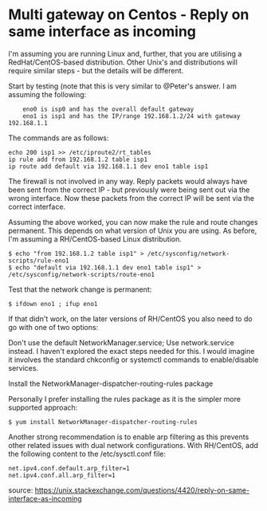 # Multi gateway on Centos - Reply on same interface as incoming

I'm assuming you are running Linux and, further, that you are utilising a RedHat/CentOS-based distribution. Other Unix's and distributions will require similar steps - but the details will be different.

Start by testing (note that this is very similar to @Peter's answer. I am assuming the following:
```
    eno0 is isp0 and has the overall default gateway
    eno1 is isp1 and has the IP/range 192.168.1.2/24 with gateway 192.168.1.1
```
The commands are as follows:
```
echo 200 isp1 >> /etc/iproute2/rt_tables
ip rule add from 192.168.1.2 table isp1
ip route add default via 192.168.1.1 dev eno1 table isp1
```
   
 
The firewall is not involved in any way. Reply packets would always have been sent from the correct IP - but previously were being sent out via the wrong interface. Now these packets from the correct IP will be sent via the correct interface.

Assuming the above worked, you can now make the rule and route changes permanent. This depends on what version of Unix you are using. As before, I'm assuming a RH/CentOS-based Linux distribution.
```
$ echo "from 192.168.1.2 table isp1" > /etc/sysconfig/network-scripts/rule-eno1
$ echo "default via 192.168.1.1 dev eno1 table isp1" > /etc/sysconfig/network-scripts/route-eno1
```
Test that the network change is permanent:
```
$ ifdown eno1 ; ifup eno1
```
If that didn't work, on the later versions of RH/CentOS you also need to do go with one of two options:

Don't use the default NetworkManager.service; Use network.service instead. I haven't explored the exact steps needed for this. I would imagine it involves the standard chkconfig or systemctl commands to enable/disable services.

Install the NetworkManager-dispatcher-routing-rules package

Personally I prefer installing the rules package as it is the simpler more supported approach:
```
$ yum install NetworkManager-dispatcher-routing-rules
```
Another strong recommendation is to enable arp filtering as this prevents other related issues with dual network configurations. With RH/CentOS, add the following content to the /etc/sysctl.conf file:
```
net.ipv4.conf.default.arp_filter=1
net.ipv4.conf.all.arp_filter=1
```

source: https://unix.stackexchange.com/questions/4420/reply-on-same-interface-as-incoming
